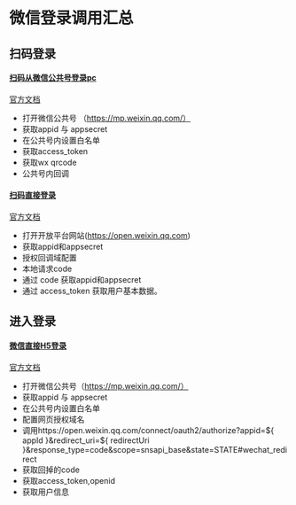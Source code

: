 # 微信登录调用汇总
## 扫码登录
#### [扫码从微信公共号登录pc](./扫码从微信公共号登录pc)
[官方文档](https://developers.weixin.qq.com/doc/offiaccount/Account_Management/Generating_a_Parametric_QR_Code.html)
- 打开微信公共号 （https://mp.weixin.qq.com/）
- 获取appid 与 appsecret
- 在公共号内设置白名单
- 获取access_token
- 获取wx qrcode
- 公共号内回调
#### [扫码直接登录](./扫码直接登录)
[官方文档](https://developers.weixin.qq.com/doc/oplatform/Website_App/WeChat_Login/Wechat_Login.html)
- 打开开放平台网站(https://open.weixin.qq.com)
- 获取appid和appsecret
- 授权回调域配置
- 本地请求code
- 通过 code 获取appid和appsecret
- 通过 access_token 获取用户基本数据。

## 进入登录
#### [微信直接H5登录](./微信直接H5登录)
[官方文档](https://developers.weixin.qq.com/doc/offiaccount/OA_Web_Apps/Wechat_webpage_authorization.html)

- 打开微信公共号（https://mp.weixin.qq.com/）
- 获取appid 与 appsecret
- 在公共号内设置白名单
- 配置网页授权域名
- 调用https://open.weixin.qq.com/connect/oauth2/authorize?appid=${ appId }&redirect_uri=${ redirectUri }&response_type=code&scope=snsapi_base&state=STATE#wechat_redirect
- 获取回掉的code
- 获取access_token,openid
- 获取用户信息

